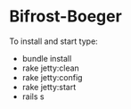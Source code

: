 Bifrost-Boeger
==============

To install and start type:

* bundle install
* rake jetty:clean
* rake jetty:config
* rake jetty:start
* rails s

